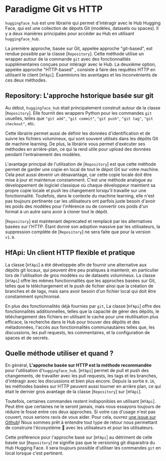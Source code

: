 <!--⚠️ Note that this file is in Markdown but contain specific syntax for our doc-builder (similar to MDX) that may not be
rendered properly in your Markdown viewer.
-->

# Paradigme Git vs HTTP

`huggingface_hub` est une librairie qui permet d'intéragir avec le Hub Hugging Face,
qui est une collection de dépots Git (modèles, datasets ou spaces).
Il y a deux manières principales pour accéder au Hub en utilisant `huggingface_hub`.

La première approche, basée sur Git, appelée approche "git-based", est rendue possible par la classe [`Repository`].
Cette méthode utilise un wrapper autour de la commande `git` avec des fonctionnalités supplémentaires conçues pour intéragir avec le Hub. La deuxième option, appelée approche "HTTP-based" , consiste à faire des requêtes HTTP en utilisant le client [`HfApi`]. Éxaminions
les avantages et les inconvénients de ces deux méthodes.

## Repository: L'approche hstorique basée sur git

Au début, `huggingface_hub` était principalement construit autour de la classe [`Repository`]. Elle fournit des
wrappers Python pour les commandes `git` usuelles, telles que `"git add"`, `"git commit"`, `"git push"`,
`"git tag"`, `"git checkout"`, etc.

Cette librairie permet aussi de définir les données d'identification et de suivre les fichiers volumineux, qui sont souvent utilisés dans les dépôts Git de machine learning. De plus, la librairie vous permet d'exécuter ses
méthodes en arrière-plan, ce qui la rend utile pour upload des données pendant l'entrainement des modèles.

L'avantage principal de l'utilisation de [`Repository`] est que cette méthode permet de garder une
copie en local de tout le dépot Git sur votre machine. Cela peut aussi devenir un désavantage,
car cette copie locale doit être mise à jour et maintenue constamment. C'est une méthode
analogue au développement de logiciel classique où chaque développeur maintient sa propre copie locale
et push les changement lorsqu'il travaille sur une fonctionnalité.
Toutefois, dans le contexte du machine learning, elle n'est pas toujours pertinente car
les utilisateurs ont parfois juste besoin d'avoir
les poids des modèles pour l'inférence ou de convertir ces poids d'un format à un autre sans avoir à cloner
tout le dépôt.

<Tip warning={true}>

[`Repository`] est maintenant deprecated et remplacé par les alternatives basées sur l'HTTP. Étant donné son adoption massive par les utilisateurs,
la suppression complète de [`Repository`] ne sera faite que pour la version `v1.0`.

</Tip>

## HfApi: Un client HTTP flexible et pratique

La classe [`HfApi`] a été développée afin de fournir une alternative aux dépôts git locaux,
qui peuvent être peu pratiques à maintenir, en particulier lors de l'utilisation de gros modèles ou de datasets volumineux.
La classe [`HfApi`]  offre les mêmes fonctionnalités que les approches basées sur Git,
telles que le téléchargement et le push de fichier ainsi que la création de branches et de tags, mais sans
avoir besoin d'un fichier local qui doit être constamment synchronisé.

En plus des fonctionnalités déjà fournies par `git`, La classe [`HfApi`] offre des fonctionnalités
additionnelles, telles que la capacité de gérer des dépôts, le téléchargement des fichiers
en utilisant le cache pour une réutilisation plus efficace, la recherche dans le Hub pour trouver
des dépôts et des métadonnées, l'accès aux fonctionnalités communautaires telles que, les discussions,
les pull requests, les commentaires, et la configuration de spaces et de secrets.

## Quelle méthode utiliser et quand ?

En général, **L'approche basée sur HTTP est la méthode recommandée** pour l'utilisation d'`huggingface_hub`.
[`HfApi`] permet de pull et push des changements, de travailler avec les pull requests, les tags et les branches, d'intéragir avec les discussions
et bien plus encore. Depuis la sortie  `0.16`, les méthodes basées sur HTTP peuvent aussi tourner en arrière plan, ce qui était le
dernier gros avantage  de la classe [`Repository`] sur [`HfApi`].

Toutefois, certaines commandes restent indisponibles en utilisant [`HfApi`].
Peut être que certaines ne le seront jamais, mais nous essayons toujours de réduire le fossé entre ces deux approches.
Si votre cas d'usage n'est pas couvert, nous serions ravis de vous aider. Pour cela, ouvrez 
[une issue sur Github](https://github.com/huggingface/huggingface_hub)! Nous sommes prêt à entendre tout type de retour nous permettant de construire
l'écosystème 🤗 avec les utilisateurs et pour les utilisateurs.

Cette préférence pour l'approche basé sur [`HfApi`] au détriment de celle basée sur [`Repository`] ne signifie pas que le versioning git disparaitra
du Hub Hugging Face. Il sera toujours possible d'utiliser les commandes `git` en local lorsque c'est pertinent.